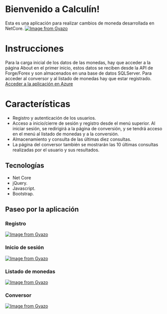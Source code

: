 # Bienvenido a Calculín!

Esta es una aplicación para realizar cambios de moneda desarrollada en NetCore. 
[![Image from Gyazo](https://i.gyazo.com/08151a136e32df071eb6155d4f65bc73.png)](https://gyazo.com/08151a136e32df071eb6155d4f65bc73)

# Instrucciones

Para la carga inicial de los datos de las monedas, hay que acceder a la página About en el primer inicio, estos datos se reciben desde la API de Forge/Forex y son almacenados en una base de datos SQLServer.
Para acceder al conversor y al listado de monedas hay que estar registrado.
[Acceder a la aplicación en Azure](https://cambiomonedaweb-006.azurewebsites.net/)
# Características
-  Registro y autenticación de los usuarios.
-  Acceso a inicio/cierre de sesión y registro desde el menú superior. Al iniciar sesión, se redirigirá a la página de conversión, y se tendrá acceso en el menú al listado de monedas y a la conversión.
-  Almacenamiento y consulta de las últimas diez consultas.
-  La página del conversor también se mostrarán las 10 últimas consultas realizadas por el usuario y sus resultados.
## Tecnologías
- Net Core
- jQuery.
- Javascript.
- Bootstrap.

## Paseo por la aplicación
### Registro
[![Image from Gyazo](https://i.gyazo.com/fa4a22b858f366a8ec3936432850d20c.png)](https://gyazo.com/fa4a22b858f366a8ec3936432850d20c)

### Inicio de sesión
[![Image from Gyazo](https://i.gyazo.com/18ddebe0e88956345fc2bdb6def1dde1.png)](https://gyazo.com/18ddebe0e88956345fc2bdb6def1dde1)

### Listado de monedas
[![Image from Gyazo](https://i.gyazo.com/91fe34f7910bce67e5f9d6ff15d8808b.png)](https://gyazo.com/91fe34f7910bce67e5f9d6ff15d8808b)

### Conversor
[![Image from Gyazo](https://i.gyazo.com/9a68b48908bb9bc07dbb752c67464d87.png)](https://gyazo.com/9a68b48908bb9bc07dbb752c67464d87)